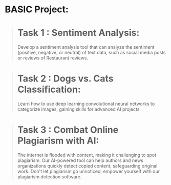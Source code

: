 # BASIC Project:
> # Task 1 : Sentiment Analysis: 
> Develop a sentiment analysis tool that can analyze the sentiment (positive, negative, or neutral) of text data, such as social media posts or reviews of Restaurant reviews.



> # Task 2 : Dogs vs. Cats Classification:
> Learn how to use deep learning convolutional neural networks to categorize images, gaining skills for advanced AI projects.



> # Task 3 : Combat Online Plagiarism with AI:
> The internet is flooded with content, making it challenging to spot plagiarism. Our AI-powered tool can help authors and news organizations quickly detect copied content, safeguarding original work. Don't let plagiarism go unnoticed; empower yourself with our plagiarism detection software.


